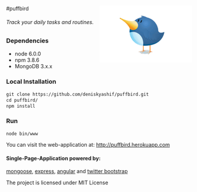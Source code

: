 #puffbird
<img src="public/images/logo.gif" alt="Logo" align="right" width="250" />
###### Track your daily tasks and routines.

### Dependencies
* node 6.0.0
* npm 3.8.6  
* MongoDB 3.x.x  

### Local Installation
```
git clone https://github.com/deniskyashif/puffbird.git  
cd puffbird/  
npm install
```

### Run
```
node bin/www  
```

You can visit the web-application at: http://puffbird.herokuapp.com

#### Single-Page-Application powered by:
[mongoose](http://mongoosejs.com/), [express](http://expressjs.com/), [angular](https://angularjs.org/) and [twitter bootstrap](http://getbootstrap.com/)

The project is licensed under MIT License
